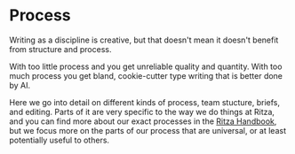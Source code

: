 # Process

Writing as a discipline is creative, but that doesn't mean it doesn't benefit from structure and process.

With too little process and you get unreliable quality and quantity. With too much process you get bland, cookie-cutter type writing that is better done by AI.

Here we go into detail on different kinds of process, team stucture, briefs, and editing. Parts of it are very specific to the way we do things at Ritza, and you can find more about our exact processes in the [Ritza Handbook](https://ritza.co/handbook), but we focus more on the parts of our process that are universal, or at least potentially useful to others.

